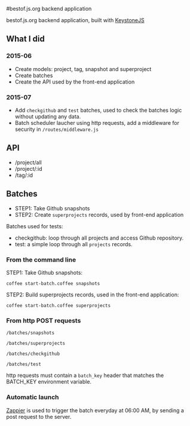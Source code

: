 #bestof.js.org backend application

bestof.js.org backend application, built with [KeystoneJS](http://keystonejs.com/)

## What I did

### 2015-06

* Create models: project, tag, snapshot and superproject
* Create batches
* Create the API used by the front-end application 

### 2015-07

* Add `checkgithub` and `test` batches, used to check the batches logic without updating any data.
* Batch scheduler laucher using http requests, add a middleware for security in `/routes/middleware.js`

## API

* /project/all
* /project/:id
* /tag/:id

## Batches

* STEP1: Take Github snapshots
* STEP2: Create `superprojects` records, used by front-end application

Batches used for tests: 

* checkgithub: loop through all projects and access Github repository.
* test: a simple loop through all `projects` records.

### From the command line

STEP1: Take Github snapshots:

`coffee start-batch.coffee snapshots`

STEP2: Build superprojects records, used in the front-end application:

`coffee start-batch.coffee superprojects`

### From http POST requests

`/batches/snapshots`

`/batches/superprojects`

`/batches/checkgithub`

`/batches/test`

http requests must contain a `batch_key` header that matches the BATCH_KEY environment variable.

### Automatic launch

[Zappier](https://zapier.com/) is used to trigger the batch everyday at 06:00 AM, by sending a post request to the server.
